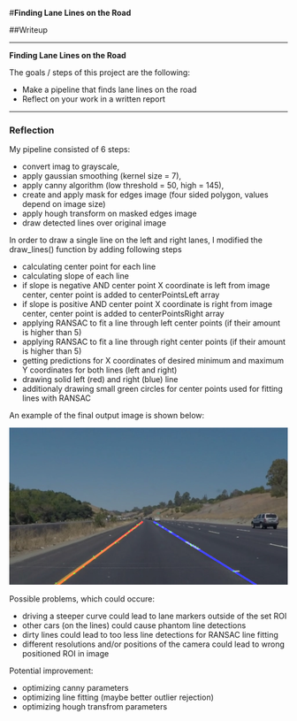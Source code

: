 #**Finding Lane Lines on the Road** 

##Writeup

---

**Finding Lane Lines on the Road**

The goals / steps of this project are the following:
* Make a pipeline that finds lane lines on the road
* Reflect on your work in a written report


[//]: # (Image References)

[image1]: ./examples/solidYellowCurve_result.png "Example"

---

### Reflection


My pipeline consisted of 6 steps:
* convert imag to grayscale,
* apply gaussian smoothing (kernel size = 7),
* apply canny algorithm (low threshold = 50, high = 145),
* create and apply mask for edges image (four sided polygon, values depend on image size)
* apply hough transform on masked edges image
* draw detected lines over original image

In order to draw a single line on the left and right lanes, I modified the draw_lines() function by adding following steps
* calculating center point for each line
* calculating slope of each line
* if slope is negative AND center point X coordinate is left from image center, center point is added to centerPointsLeft array
* if slope is positive  AND center point X coordinate is right from image center, center point is added to centerPointsRight array
* applying RANSAC to fit a line through left center points (if their amount is higher than 5)
* applying RANSAC to fit a line through right center points (if their amount is higher than 5)
* getting predictions for X coordinates of desired minimum and maximum Y coordinates for both lines (left and right)
* drawing solid left (red) and right (blue) line
* additionaly drawing small green circles for center points used for fitting lines with RANSAC

An example of the final output image is shown below:

![alt text][image1]


Possible problems, which could occure:

* driving a steeper curve could lead to lane markers outside of the set ROI
* other cars (on the lines) could cause phantom line detections
* dirty lines could lead to too less line detections for RANSAC line fitting
* different resolutions and/or positions of the camera could lead to wrong positioned ROI in image


Potential improvement:

* optimizing canny parameters
* optimizing line fitting (maybe better outlier rejection)
* optimizing hough transfrom parameters